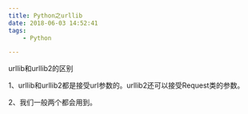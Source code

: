 ```yaml
---
title: Python之urllib
date: 2018-06-03 14:52:41
tags:
	- Python

---
```




urllib和urllib2的区别

1、urllib和urllib2都是接受url参数的。urllib2还可以接受Request类的参数。

2、我们一般两个都会用到。

